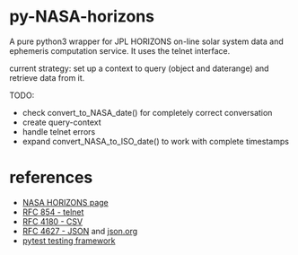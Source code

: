 py-NASA-horizons
================

A pure python3 wrapper for JPL HORIZONS on-line solar system data and ephemeris computation service.
It uses the telnet interface.

current strategy: set up a context to query (object and daterange) and
retrieve data from it.

TODO:

* check convert_to_NASA_date() for completely correct conversation
* create query-context
* handle telnet errors
* expand convert_NASA_to_ISO_date() to work with complete timestamps

references
==========
* [NASA HORIZONS page](http://ssd.jpl.nasa.gov/?horizons)
* [RFC 854 - telnet](http://tools.ietf.org/html/rfc854.html)
* [RFC 4180 - CSV](http://tools.ietf.org/html/rfc4180.html)
* [RFC 4627 - JSON](http://tools.ietf.org/html/rfc4627) and [json.org](http://json.org/)
* [pytest testing framework](http://www.pytest.org)